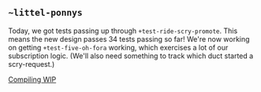 ## `~littel-ponnys`
Today, we got tests passing up through `+test-ride-scry-promote`. This means
the new design passes 34 tests passing so far! We're now working on getting
`+test-five-oh-fora` working, which exercises a lot of our subscription
logic. (We'll also need something to track which duct started a scry-request.)

[Compiling WIP](https://github.com/urbit/arvo/commit/1ddb95575dc00b608e290fadf35e1e6a3e653171)
